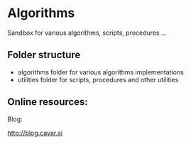 Algorithms
=======

Sandbox for various algorithms, scripts, procedures ...

Folder structure
------------------------
- algorithms folder for various algorithms implementations
- utilities folder for scripts, procedures and other utilities


Online resources:
------------------------------------
Blog:

http://blog.cavar.si
